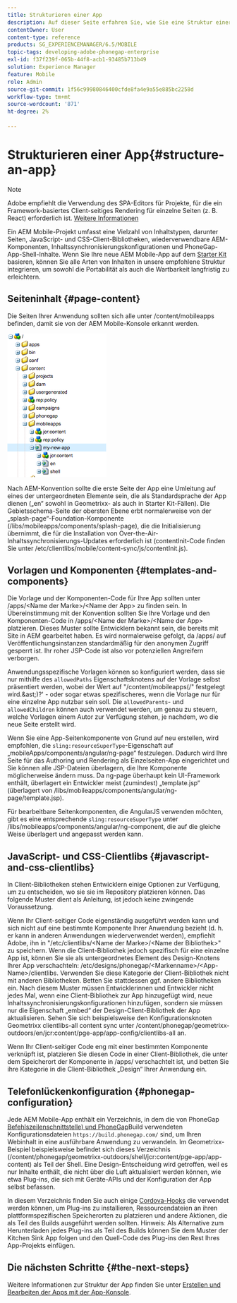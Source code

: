 ```yaml
---
title: Strukturieren einer App
description: Auf dieser Seite erfahren Sie, wie Sie eine Struktur einer App erstellen. Auf dieser Seite wird beschrieben, wie Sie Vorlagen und Komponenten zusammen mit Informationen zu JavaScript- und CSS-Clientlibs strukturieren.
contentOwner: User
content-type: reference
products: SG_EXPERIENCEMANAGER/6.5/MOBILE
topic-tags: developing-adobe-phonegap-enterprise
exl-id: f37f239f-065b-44f8-acb1-93485b713b49
solution: Experience Manager
feature: Mobile
role: Admin
source-git-commit: 1f56c99980846400cfde8fa4e9a55e885bc2258d
workflow-type: tm+mt
source-wordcount: '871'
ht-degree: 2%

---
```


# Strukturieren einer App{#structure-an-app}

>[!NOTE]
>
>Adobe empfiehlt die Verwendung des SPA-Editors für Projekte, für die ein Framework-basiertes Client-seitiges Rendering für einzelne Seiten (z. B. React) erforderlich ist. [Weitere Informationen](/help/sites-developing/spa-overview.md)

Ein AEM Mobile-Projekt umfasst eine Vielzahl von Inhaltstypen, darunter Seiten, JavaScript- und CSS-Client-Bibliotheken, wiederverwendbare AEM-Komponenten, Inhaltssynchronisierungskonfigurationen und PhoneGap-App-Shell-Inhalte. Wenn Sie Ihre neue AEM Mobile-App auf dem [Starter Kit](https://github.com/Adobe-Marketing-Cloud-Apps/aem-phonegap-starter-kit) basieren, können Sie alle Arten von Inhalten in unsere empfohlene Struktur integrieren, um sowohl die Portabilität als auch die Wartbarkeit langfristig zu erleichtern.

## Seiteninhalt {#page-content}

Die Seiten Ihrer Anwendung sollten sich alle unter /content/mobileapps befinden, damit sie von der AEM Mobile-Konsole erkannt werden.

![chlimage_1-52](assets/chlimage_1-52.png)

Nach AEM-Konvention sollte die erste Seite der App eine Umleitung auf eines der untergeordneten Elemente sein, die als Standardsprache der App dienen („en“ sowohl in Geometrixx- als auch in Starter Kit-Fällen). Die Gebietsschema-Seite der obersten Ebene erbt normalerweise von der „splash-page“-Foundation-Komponente (/libs/mobileapps/components/splash-page), die die Initialisierung übernimmt, die für die Installation von Over-the-Air-Inhaltssynchronisierungs-Updates erforderlich ist (contentInit-Code finden Sie unter /etc/clientlibs/mobile/content-sync/js/contentInit.js).

## Vorlagen und Komponenten {#templates-and-components}

Die Vorlage und der Komponenten-Code für Ihre App sollten unter /apps/&lt;Name der Marke>/&lt;Name der App> zu finden sein. In Übereinstimmung mit der Konvention sollten Sie Ihre Vorlage und den Komponenten-Code in /apps/&lt;Name der Marke>/&lt;Name der App> platzieren. Dieses Muster sollte Entwicklern bekannt sein, die bereits mit Site in AEM gearbeitet haben. Es wird normalerweise gefolgt, da /apps/ auf Veröffentlichungsinstanzen standardmäßig für den anonymen Zugriff gesperrt ist. Ihr roher JSP-Code ist also vor potenziellen Angreifern verborgen.

Anwendungsspezifische Vorlagen können so konfiguriert werden, dass sie nur mithilfe des `allowedPaths` Eigenschaftsknotens auf der Vorlage selbst präsentiert werden, wobei der Wert auf &quot;/content/mobileapps(/&quot; festgelegt wird.&amp;ast;)?&#39; - oder sogar etwas spezifischeres, wenn die Vorlage nur für eine einzelne App nutzbar sein soll. Die `allowedParents`- und `allowedChildren` können auch verwendet werden, um genau zu steuern, welche Vorlagen einem Autor zur Verfügung stehen, je nachdem, wo die neue Seite erstellt wird.

Wenn Sie eine App-Seitenkomponente von Grund auf neu erstellen, wird empfohlen, die `sling:resourceSuperType`-Eigenschaft auf „mobileApps/components/angular/ng-page“ festzulegen. Dadurch wird Ihre Seite für das Authoring und Rendering als Einzelseiten-App eingerichtet und Sie können alle JSP-Dateien überlagern, die Ihre Komponente möglicherweise ändern muss. Da ng-page überhaupt kein UI-Framework enthält, überlagert ein Entwickler meist (zumindest) „template.jsp“ (überlagert von /libs/mobileapps/components/angular/ng-page/template.jsp).

Für bearbeitbare Seitenkomponenten, die AngularJS verwenden möchten, gibt es eine entsprechende `sling:resourceSuperType` unter /libs/mobileapps/components/angular/ng-component, die auf die gleiche Weise überlagert und angepasst werden kann.

## JavaScript- und CSS-Clientlibs {#javascript-and-css-clientlibs}

In Client-Bibliotheken stehen Entwicklern einige Optionen zur Verfügung, um zu entscheiden, wo sie sie im Repository platzieren können. Das folgende Muster dient als Anleitung, ist jedoch keine zwingende Voraussetzung.

Wenn Ihr Client-seitiger Code eigenständig ausgeführt werden kann und sich nicht auf eine bestimmte Komponente Ihrer Anwendung bezieht (d. h. er kann in anderen Anwendungen wiederverwendet werden), empfiehlt Adobe, ihn in &quot;/etc/clientlibs/&lt;Name der Marke>/&lt;Name der Bibliothek>&quot; zu speichern. Wenn die Client-Bibliothek jedoch spezifisch für eine einzelne App ist, können Sie sie als untergeordnetes Element des Design-Knotens Ihrer App verschachteln: /etc/designs/phonegap/&lt;Markenname>/&lt;App-Name>/clientlibs. Verwenden Sie diese Kategorie der Client-Bibliothek nicht mit anderen Bibliotheken. Betten Sie stattdessen ggf. andere Bibliotheken ein. Nach diesem Muster müssen Entwicklerinnen und Entwickler nicht jedes Mal, wenn eine Client-Bibliothek zur App hinzugefügt wird, neue Inhaltssynchronisierungskonfigurationen hinzufügen, sondern sie müssen nur die Eigenschaft „embed“ der Design-Client-Bibliothek der App aktualisieren. Sehen Sie sich beispielsweise den Konfigurationsknoten Geometrixx clientlibs-all content sync unter /content/phonegap/geometrixx-outdoors/en/jcr:content/pge-app/app-config/clientlibs-all an.

Wenn Ihr Client-seitiger Code eng mit einer bestimmten Komponente verknüpft ist, platzieren Sie diesen Code in einer Client-Bibliothek, die unter dem Speicherort der Komponente in /apps/ verschachtelt ist, und betten Sie ihre Kategorie in die Client-Bibliothek „Design“ Ihrer Anwendung ein.

## Telefonlückenkonfiguration {#phonegap-configuration}

Jede AEM Mobile-App enthält ein Verzeichnis, in dem die von PhoneGap [Befehlszeilenschnittstelle) und PhoneGap](https://github.com/phonegap/phonegap-cli)Build verwendeten Konfigurationsdateien `https://build.phonegap.com/` sind, um Ihren Webinhalt in eine ausführbare Anwendung zu verwandeln. Im Geometrixx-Beispiel beispielsweise befindet sich dieses Verzeichnis (/content/phonegap/geometrixx-outdoors/shell/jcr:content/pge-app/app-content) als Teil der Shell. Eine Design-Entscheidung wird getroffen, weil es nur Inhalte enthält, die nicht über die Luft aktualisiert werden können, wie etwa Plug-ins, die sich mit Geräte-APIs und der Konfiguration der App selbst befassen.

In diesem Verzeichnis finden Sie auch einige [Cordova-Hooks](https://cordova.apache.org/docs/en/dev/guide/appdev/hooks/index.html#Hooks%20Guide) die verwendet werden können, um Plug-ins zu installieren, Ressourcendateien an ihren plattformspezifischen Speicherorten zu platzieren und andere Aktionen, die als Teil des Builds ausgeführt werden sollten. Hinweis: Als Alternative zum Herunterladen jedes Plug-ins als Teil des Builds können Sie dem Muster der Kitchen Sink App folgen und den Quell-Code des Plug-ins <!-- THIS URL IS 404 (https://github.com/blefebvre/aem-phonegap-kitchen-sink/tree/master/content/src/main/content/jcr_root/content/phonegap/kitchen-sink/shell/_jcr_content/pge-app/app-content/phonegap/plugins) --> den Rest Ihres App-Projekts einfügen.

## Die nächsten Schritte {#the-next-steps}

Weitere Informationen zur Struktur der App finden Sie unter [Erstellen und Bearbeiten der Apps mit der App-Konsole](/help/mobile/phonegap-apps-console.md).

